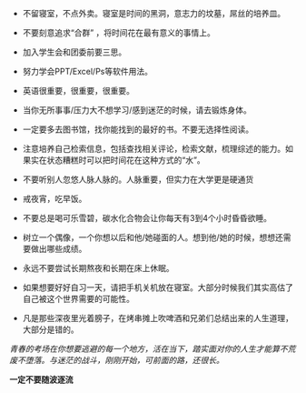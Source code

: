 * 不留寝室，不点外卖。寝室是时间的黑洞，意志力的坟墓，屌丝的培养皿。

* 不要刻意追求“合群” ，将时间花在最有意义的事情上。

* 加入学生会和团委前要三思。

* 努力学会PPT/Excel/Ps等软件用法。

* 英语很重要，很重要，很重要。

* 当你无所事事/压力大不想学习/感到迷茫的时候，请去锻炼身体。

* 一定要多去图书馆，找你能找到的最好的书。不要无选择性阅读。

* 注意培养自己检索信息，包括查找相关评论，检索文献，梳理综述的能力。如果实在状态糟糕时可以把时间花在这种方式的“水”。

* 不要听别人忽悠人脉人脉的。人脉重要，但实力在大学更是硬通货

* 戒夜宵，吃早饭。

* 不要总是喝可乐雪碧，碳水化合物会让你每天有3到4个小时昏昏欲睡。

* 树立一个偶像，一个你想以后和他/她碰面的人。想到他/她的时候，想想还需要做出哪些成绩。

* 永远不要尝试长期熬夜和长期在床上休眠。

* 如果想要好好自习一天，请把手机关机放在寝室。大部分时候我们其实高估了自己被这个世界需要的可能性。

* 凡是那些深夜里光着膀子，在烤串摊上吹啤酒和兄弟们总结出来的人生道理，大部分是错的。


*青春的考场在你想要逃避的每一个地方，活在当下，踏实面对你的人生才能算不荒废不堕落。与迷茫的战斗，刚刚开始，可前面的路，还很长。*

**一定不要随波逐流**

